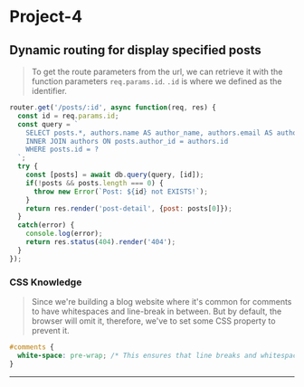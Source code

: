 # Project-4
## Dynamic routing for display specified posts
> To get the route parameters from the url, we can retrieve it with the function parameters `req.params.id`. `.id` is where we defined as the identifier.
```js
router.get('/posts/:id', async function(req, res) {
  const id = req.params.id;
  const query = `
    SELECT posts.*, authors.name AS author_name, authors.email AS author_email FROM posts
    INNER JOIN authors ON posts.author_id = authors.id
    WHERE posts.id = ?
  `;
  try {
    const [posts] = await db.query(query, [id]);
    if(!posts && posts.length === 0) {
      throw new Error(`Post: ${id} not EXISTS!`);
    }
    return res.render('post-detail', {post: posts[0]});
  }
  catch(error) {
    console.log(error);
    return res.status(404).render('404');
  }
});
```

### CSS Knowledge
> Since we're building a blog website where it's common for comments to have whitespaces and line-break in between. But by default, the browser will omit it, therefore, we've to set some CSS property to prevent it.
```css
#comments {
  white-space: pre-wrap; /* This ensures that line breaks and whitespaces are kept */
}
```

---

## 

